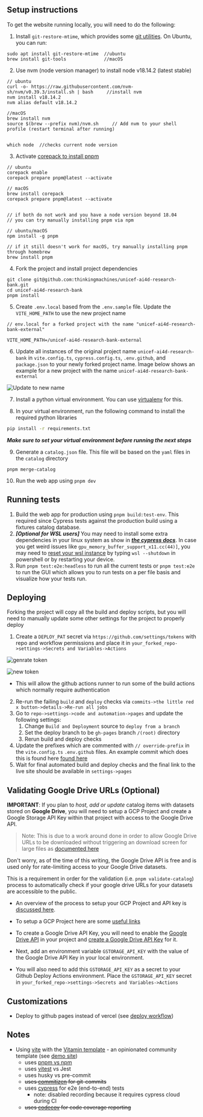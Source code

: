## Setup instructions

To get the website running locally, you will need to do the following:

1. Install `git-restore-mtime`, which provides some [git utilities](https://github.com/MestreLion/git-tools). On Ubuntu, you can run:

```
sudo apt install git-restore-mtime  //ubuntu
brew install git-tools              //macOS
```

2. Use nvm (node version manager) to install node v18.14.2 (latest stable)

```
// ubuntu
curl -o- https://raw.githubusercontent.com/nvm-sh/nvm/v0.39.3/install.sh | bash     //install nvm
nvm install v18.14.2
nvm alias default v18.14.2

//macOS
brew install nvm
source $(brew --prefix nvm)/nvm.sh     // Add nvm to your shell profile (restart terminal after running)


which node  //checks current node version
```

3. Activate [corepack to install pnpm](https://pnpm.io/installation#using-corepack)

```
// ubuntu
corepack enable
corepack prepare pnpm@latest --activate

// macOS
brew install corepack
corepack prepare pnpm@latest --activate


// if both do not work and you have a node version beyond 18.04
// you can try manually installing pnpm via npm

// ubuntu/macOS
npm install -g pnpm

// if it still doesn't work for macOS, try manually installing pnpm through homebrew
brew install pnpm

```

4. Fork the project and install project dependencies

```
git clone git@github.com:thinkingmachines/unicef-ai4d-research-bank.git
cd unicef-ai4d-research-bank
pnpm install

```

5. Create `.env.local` based from the `.env.sample` file. Update the `VITE_HOME_PATH` to use the new project name

```
// env.local for a forked project with the name "unicef-ai4d-research-bank-external"

VITE_HOME_PATH=/unicef-ai4d-research-bank-external
```

6. Update all instances of the original project name `unicef-ai4d-research-bank` in `vite.config.ts`, `cypress.config.ts`, `.env.github`, and `package.json` to your newly forked project name. Image below shows an example for a new project with the name `unicef-ai4d-research-bank-external`

![Update to new name](https://raw.githubusercontent.com/thinkingmachines/unicef-ai4d-research-bank/main/assets/vite-cypress-path-update.png)

7. Install a python virtual environment. You can use [virtualenv](https://virtualenv.pypa.io/en/latest/) for this.

8. In your virtual environment, run the following command to install the required python libraries

```bash
pip install -r requirements.txt
```

**_Make sure to set your virtual environment before running the next steps_**

9. Generate a `catalog.json` file. This file will be based on the `yaml` files in the `catalog` directory

```
pnpm merge-catalog
```

10. Run the web app using `pnpm dev`

## Running tests

1. Build the web app for production using `pnpm build:test-env`. This required since Cypress tests against the production build using a fixtures catalog database.
2. **_[Optional for WSL users]_** You may need to install some extra dependencies in your linux system as show in [**_the cypress docs_**](https://docs.cypress.io/guides/getting-started/installing-cypress#Linux-Prerequisites). In case you get weird issues like `gpu_memory_buffer_support_x11.cc(44)]`, you may need to [reset your wsl instance](https://github.com/cypress-io/cypress/issues/23343#issuecomment-1379954648) by typing `wsl --shutdown` in powershell or by restarting your device.
3. Run `pnpm test:e2e:headless` to run all the current tests or `pnpm test:e2e` to run the GUI which allows you to run tests on a per file basis and visualize how your tests run.

## Deploying

Forking the project will copy all the build and deploy scripts, but you will need to manually update some other settings for the project to properly deploy

1. Create a `DEPLOY_PAT` secret via `https://github.com/settings/tokens` with repo and workflow permissions and place it in `your_forked_repo->settings->Secrets and Variables->Actions`

![genrate token](https://raw.githubusercontent.com/thinkingmachines/unicef-ai4d-research-bank/main/assets/generate-token.png)

![new token](https://raw.githubusercontent.com/thinkingmachines/unicef-ai4d-research-bank/main/assets/new-token-settings.png)

- This will allow the github actions runner to run some of the build actions which normally require authentication

2. Re-run the failing `build` and `deploy` checks via `commits->the little red x button->details->Re-run all jobs`
3. Go to `repo->settings->code and automation->pages` and update the following settings:
   1. Change `Build and Deployment` source to `deploy from a branch`
   2. Set the deploy branch to be `gh-pages` branch `/(root)` directory
   3. Rerun build and deploy checks
4. Update the prefixes which are commented with `// override-prefix` in the `vite.config.ts` `.env.github` files. An example commit which does this is found here [found here](https://github.com/butchland/my-ai4d-research-bank/commit/ae92fb66e88edabf9ef47ed5ca3a68a50f20a0cf)
5. Wait for final automated build and deploy checks and the final link to the live site should be available in `settings->pages`

## Validating Google Drive URLs (Optional)

**IMPORTANT**: If you plan to _host, add or update_ catalog items with datasets stored on **Google Drive**, you will need to setup a GCP Project and
create a Google Storage API Key within that project with access to the Google Drive API.

> Note: This is due to a work around done in order to allow Google Drive URLs to be downloaded without triggering
> an download screen for large files as [documented here](https://bytesbin.com/skip-google-drive-virus-scan-warning-large-files/)

Don't worry, as of the time of this writing, the Google Drive API is free and is used only for rate-limiting access
to your Google Drive datasets.

This is a requirement in order for the validation (i.e. `pnpm validate-catalog`) process to automatically check if your google drive URLs for your datasets are accessible to the public.

- An overview of the process to setup your GCP Project and API key is [discussed here](https://bytesbin.com/skip-google-drive-virus-scan-warning-large-files/#Method_1_Using_Google_Drive_API).

- To setup a GCP Project here are some [useful links](https://cloud.google.com/resource-manager/docs/creating-managing-projects#before_you_begin)

- To create a Google Drive API Key, you will need to enable the [Google Drive API](https://console.cloud.google.com/apis/api/drive.googleapis.com/) in your project and [create a Google Drive API Key](https://cloud.google.com/api-keys/docs/create-manage-api-keys) for it.

- Next, add an environment variable `GSTORAGE_API_KEY` with the value of the Google Drive API Key in your local environment.

- You will also need to add this `GSTORAGE_API_KEY` as a secret to your Github Deploy Actions environment. Place the `GSTORAGE_API_KEY` secret in `your_forked_repo->settings->Secrets and Variables->Actions`

## Customizations

- Deploy to github pages instead of vercel (see [deploy workflow](.github/workflows/deploy.yml))

## Notes

- Using [vite](https://vitejs.dev/) with the [Vitamin template](https://github.com/wtchnm/Vitamin) - an opinionated community template (see [demo site](https://vitamin-wtchnm.vercel.app/))
  - uses [pnpm vs npm](https://pnpm.io/pnpm-vs-npm)
  - uses [vitest](https://vitest.dev/) vs Jest
  - uses husky vs pre-commit
  - ~~uses [commitizen](https://github.com/commitizen/cz-cli) for git-commits~~
  - uses [cypress](https://docs.cypress.io/guides/overview/why-cypress) for e2e (end-to-end) tests
    - note: disabled recording because it requires cypress cloud during CI
  - ~~uses [codecov](https://about.codecov.io/) for code coverage reporting~~
